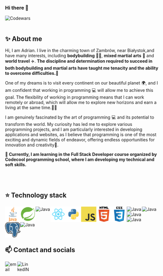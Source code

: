 ### Hi there 👋

![Codewars](https://www.codewars.com/users/stelmaszczykadrian/badges/large)
<br><br>

## :sparkles: About me
Hi, I am Adrian. I live in the charming town of Zambrów, near Białystok,and have many interests, including **bodybuilding** 🏋️‍♂, **mixed martial arts** 🥊 and **world travel** ✈️. **The discipline and determination required to succeed in both bodybuilding and martial arts have taught me tenacity and the ability to overcome difficulties.🤩**

One of my dreams is to visit every continent on our beautiful planet 🌍, and I am confident that working in programming 💻 will allow me to achieve this goal. The flexibility of working in programming means that I can work remotely or abroad, which will allow me to explore new horizons and earn a living at the same time.🙌🏼

I am genuinely fascinated by the art of programming 💻 and its potential to transform the world. My curiosity has led me to explore various programming projects, and I am particularly interested in developing applications and websites, as I believe that programming is one of the most exciting and dynamic fields of endeavor, offering endless opportunities for innovation and creativity🚀.


**🌱 Currently, I am learning in the Full Stack Developer course organized by Codecool programming school, where I am developing my technical and soft skills.**

<br><br>
## :star: Technology stack
<div>
    <img align="left" alt="Java" width="50px" src="https://raw.githubusercontent.com/github/explore/5b3600551e122a3277c2c5368af2ad5725ffa9a1/topics/java/java.png" />
<img align="left" alt="Java" width="50px" src="https://raw.githubusercontent.com/github/explore/80688e429a7d4ef2fca1e82350fe8e3517d3494d/topics/spring-boot/spring-boot.png" />
<img align="left"alt="Java"width="50px"src="https://hibernate.org/images/hibernate_icon_whitebkg.svg" />
<img align="left"alt="Java"width="50px"src="https://raw.githubusercontent.com/github/explore/80688e429a7d4ef2fca1e82350fe8e3517d3494d/topics/react/react.png" />
<img align="left"alt="Java"width="50px"src="https://raw.githubusercontent.com/github/explore/80688e429a7d4ef2fca1e82350fe8e3517d3494d/topics/python/python.png" />
<img align="left"alt="Java"width="50px"src="https://raw.githubusercontent.com/github/explore/80688e429a7d4ef2fca1e82350fe8e3517d3494d/topics/javascript/javascript.png" />    
<img align="left"alt="Java"width="50px"src="https://raw.githubusercontent.com/github/explore/80688e429a7d4ef2fca1e82350fe8e3517d3494d/topics/html/html.png" />
<img align="left"alt="Java"width="50px"src="https://raw.githubusercontent.com/github/explore/80688e429a7d4ef2fca1e82350fe8e3517d3494d/topics/css/css.png" />
<img align="left"alt="Java"width="50px"src="https://user-images.githubusercontent.com/25181517/117533873-484d4480-afef-11eb-9fad-67c8605e3592.png" />
<img align="left"alt="Java"width="50px"src="https://user-images.githubusercontent.com/25181517/121302773-7aa5d680-c8fa-11eb-98aa-e016fdb2de32.png" />
<img align="left"alt="Java"width="100px"src="https://user-images.githubusercontent.com/25181517/117207026-c9d88300-adf3-11eb-9aad-6a875ab0f628.png" />
<img alt="Java"width="50px"src="https://user-images.githubusercontent.com/25181517/121402101-c89df700-c959-11eb-8b4a-bbadf9e84b30.png" /><br />
<img align="left"alt="Java"width="50px"src="https://raw.githubusercontent.com/github/explore/80688e429a7d4ef2fca1e82350fe8e3517d3494d/topics/postgresql/postgresql.png" />
<img align="left"alt="Java"width="50px"src="https://user-images.githubusercontent.com/25181517/117364276-fc4eb280-aebd-11eb-92ba-8a6ef74b7313.png" />    
</div>

<br><br>
## :mailbox: Contact and socials
<a href="mailto:stelmaszczykadrian@gmail.com">
  <img align="left" alt="email" width="40px" src="https://upload.wikimedia.org/wikipedia/commons/7/7e/Gmail_icon_%282020%29.svg" />
</a>
<a href="https://www.linkedin.com/in/adrian-stelmaszczyk-0b2b87160/">
  <img align="left" alt="LinkedIN" width="40px" src="https://raw.githubusercontent.com/peterthehan/peterthehan/master/assets/linkedin.svg" />  
</a>   
